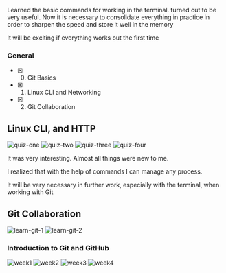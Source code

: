 Learned the basic commands for working in the terminal. turned out to be very useful. Now it is necessary to consolidate everything in practice in order to sharpen the speed and store it well in the memory

It will be exciting if everything works out the first time

### General
- [x] 0. Git Basics
- [x] 1. Linux CLI and Networking
- [x] 2. Git Collaboration

## Linux CLI, and HTTP
![quiz-one](/task_linux_cli/Quiz-one.png)
![quiz-two](/task_linux_cli/Quiz-two.png)
![quiz-three](/task_linux_cli/Quiz-three.png)
![quiz-four](/task_linux_cli/Quiz-four.png)

It was very interesting. Almost all things were new to me.

I realized that with the help of commands I can manage any process.

It will be very necessary in further work, especially with the terminal, when working with Git

## Git Collaboration
![learn-git-1](./task_git_collaboration/learngit1.png)
![learn-git-2](./task_git_collaboration/learngit2.png)

### Introduction to Git and GitHub
![week1](./task_git_collaboration/week-one.png)
![week2](./task_git_collaboration/week-two.png)
![week3](./task_git_collaboration/week-three.png)
![week4](./task_git_collaboration/week-four.png)